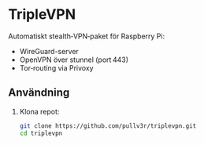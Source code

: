 # TripleVPN

Automatiskt stealth‑VPN‑paket för Raspberry Pi:
- WireGuard-server
- OpenVPN över stunnel (port 443)
- Tor‑routing via Privoxy

## Användning

1. Klona repot:
   ```bash
   git clone https://github.com/pullv3r/triplevpn.git
   cd triplevpn
